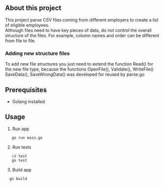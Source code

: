 ## About this project
This project parse CSV files coming from different employers to create a list of eligible employees. <br />
Although files need to have key pieces of data, do not control the overall structure of the files. For example, column names and order can be different from file to file. <br />
### Adding new structure files
To add new file structures you just need to extend the function Read() for the new file type, because the functions OpenFile(), Validate(), WriteFile() SaveData(), SaveWrongData() was developed for reused by parse.go 
## Prerequisites

* Golang installed

## Usage
1. Run app <br />

```sh
   go run main.go
```
2. Run tests <br />

```sh
   cd test
   go test
```
3. Build app<br />
```sh
  go build
```
